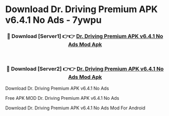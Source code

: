 # Download Dr. Driving Premium APK v6.4.1 No Ads - 7ywpu



<div align="center">
<h3>🔴 Download [Server1] 👉👉 <a href="https://momento.my/?title=Dr._Driving_Premium_APK_v6.4.1_No_Ads">Dr. Driving Premium APK v6.4.1 No Ads Mod Apk</a></h3><br>

<h3>🔴 Download [Server2] 👉👉 <a href="https://momento.my/?title=Dr._Driving_Premium_APK_v6.4.1_No_Ads">Dr. Driving Premium APK v6.4.1 No Ads Mod Apk</a></h3>
</div>



Download Dr. Driving Premium APK v6.4.1 No Ads 

Free APK MOD Dr. Driving Premium APK v6.4.1 No Ads 

Download Dr. Driving Premium APK v6.4.1 No Ads Mod For Android
